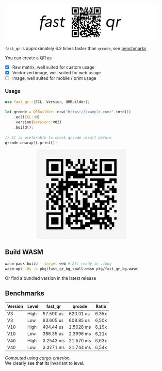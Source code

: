 ![FastQR banner](/assets/banner.png)

`fast_qr` is approximately 6.3 times faster than `qrcode`, see [benchmarks](#benchmarks)

You can create a QR as

- [x] Raw matrix, well suited for custom usage
- [x] Vectorized image, well suited for web usage
- [ ] Image, well suited for mobile / print usage

### Usage

```rust
use fast_qr::{ECL, Version, QRBuilder};

let qrcode = QRBuilder::new("https://example.com/".into())
    .ecl(ECL::H)
    .version(Version::V03)
    .build();

// It is preferable to check qrcode result before
qrcode.unwrap().print();
```

<div style="display: flex; justify-content: center">
  <img src="assets/example.com.svg"  alt="Example qr for website example.com"/>
</div>

## Build WASM

```bash
wasm-pack build --target web # All ready in ./pkg
wasm-opt -Os -o pkg/fast_qr_bg_small.wasm pkg/fast_qr_bg.wasm
```

Or find a bundled version in the latest release

## Benchmarks

| Version | Level | fast_qr   | qrcode    | Ratio |
|---------|-------|-----------|-----------|-------|
| V3      | High  | 97.590 us | 620.01 us | 6.35x |
| V3      | Low   | 93.605 us | 608.85 us | 6,50x |
| V10     | High  | 404.44 us | 2.5028 ms | 6,19x |
| V10     | Low   | 386.35 us | 2.3996 ms | 6,21x |
| V40     | High  | 3.2543 ms | 21.570 ms | 6,63x |
| V40     | Low   | 3.3271 ms | 21.744 ms | 6,54x |

<i>Computed using [cargo-criterion](https://crates.io/crates/cargo-criterion).</i> \
We clearly see that its invariant to level. 
